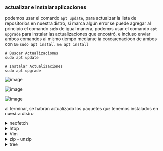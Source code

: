 ### actualizar  e instalar aplicaciones

podemos usar el comando `apt update`, para actualizar la lista de repositorios en nuestra distro, si marca algún error se puede agregar al principio el comando `sudo`
de igual manera, podemos usar el comando `apt upgrade` para instalar las actualizaciones que encontró, e incluso enviar ambos comandos al mismo tiempo mediante la concatenacióon de ambos con `&&`
`sudo apt install && apt install`

```
# Buscar Actualizaciones
sudo apt update

# Instalar Actualizaciones
sudo apt upgrade
```

![image](https://github.com/NoMeLlamoDante/Practicas/assets/28581163/adfdb983-434c-4aa6-92e7-37e35dea16ab)

![image](https://github.com/NoMeLlamoDante/Practicas/assets/28581163/6ffc8a8d-5eea-4f2e-aefc-c8c6c7b54e4b)

![image](https://github.com/NoMeLlamoDante/Practicas/assets/28581163/8f4ad56a-1965-4494-9919-0da88aab7321)

al terminar, se habrán actualizado los paquetes que tenemos instalados en nuestra distro

<details>
  <summary>
    neofetch
  </summary>
  esta aplicación nos permite obetner una información más detallada acerca de nuestra distribución, la podemos instalar usando el comando
  
  ```
sudo apt install neofetch
  ```

y si durante la instalación nos pregunta si queremos continuar, ingresamos que si `y`

![image](https://github.com/NoMeLlamoDante/Practicas/assets/28581163/6bb7b197-c41d-475a-9620-dd3c61264438)

dejamos que la instalación continue y al final lo podemos ejecutar con el comando 

```
neofetch
```

![image](https://github.com/NoMeLlamoDante/Practicas/assets/28581163/05fff312-750f-410e-8ff0-29da2e6dd055)

en la cual prodemos ver los datos de nuestra instalacion y algunos componentes de la maquina virtual
</details>

<details>
  <summary>
    htop
  </summary>
    htop es una herramienta que nos permite, de manera similar a `top`, ver el estado de nuestra distro, pero de una manera más visual
    para configurarla se usa el comando 
    
```
# Instalar

sudo apt install htop

# Ejecutar

htop
```
  ![image](https://github.com/NoMeLlamoDante/Practicas/assets/28581163/7a87c83f-e0fd-4aa2-be81-41fd5ad14edc)
  
  se puede usar `ctrl+c` así como `F10` para cerrarla

</details>

<details>
  <summary>
    Vim
  </summary>
  Vim es el editor de tetos por defecto que viene integrado con algunas distribuciones, en caso de que no venga integrado, se puede instalar mediante el administrador de paquetes con el comando
  
  ```
  sudo apt install vim
  ```

![image](https://github.com/NoMeLlamoDante/Practicas/assets/28581163/d614f9db-a93c-4a6d-b492-7159a7ee618a)

se puede configurar la interfaz y opciones de muchas maneras, para ello se debe abrir el archivo `.vimrc` el cual se encuentra en la raiz mediante el comando `vim .vimrc`
y entre algunas configuraciones podemos ver las siguientes opciones


```
" Características de la interfaz
set history=500 " Determina la cantidad de pasos hacia atrás que almacena vim Por defecto 20
syntax enable " Activa el resaltado de sintaxis
set number " Hace que aparezca el numero de línea
set cursorline " Resalta la linea del cursor
set wildmenu " Activa el menú de autocompletado

" Características de indentacion
set autoindent " Permite la indentación automática
set expandtab " Convierte los tabs en espacios de forma automática
set tabstop=4 " Configura la tabulación a 4 espacios
set shiftwidth=4

" Paleta de colores
colorscheme peachpuf
```
![image](https://github.com/NoMeLlamoDante/Practicas/assets/28581163/1e5956c8-a9c2-4516-85b9-a48dbe6ccc02)

para regresar a la ejecución de comandops, tenemos que usar el boton de `esc`

para salir de un archivo sin guardarlo, se usa el comando `:q` o `:qa!` mientras que para guardar y salir usamos `:x`

</details>

<details>
  <summary>
    zip - unzip
  </summary>
  estas utilidades son comunmente usadas por algunos otros instaladores de paquetes, por lo cual si no vienen instaladas por defecto es recomendable que los instales manualmente
  ![image](https://github.com/NoMeLlamoDante/Practicas/assets/28581163/95486bde-f0ad-4d01-99b4-f3fda85a5eac)
esto se hace con ambos paquetes mediante la siguiente linea 

  ```
  sudo apt install zip unzip
  ```

</details>

<details>
  <summary>
    tree
  </summary>
  tree es una forma que nos ayuda a ver de una manera distinta los documentos que tenemos en la dirección en la que nos encontramos de una manera más visual

  ```
sudo apt install tree
```

y nos permite ver todos los archivos que tenemos een la dirección donde nos encontremos

![image](https://github.com/NoMeLlamoDante/Practicas/assets/28581163/432e12a4-42f2-4ab3-9a01-7e6e2a54ae8f)


</details>
